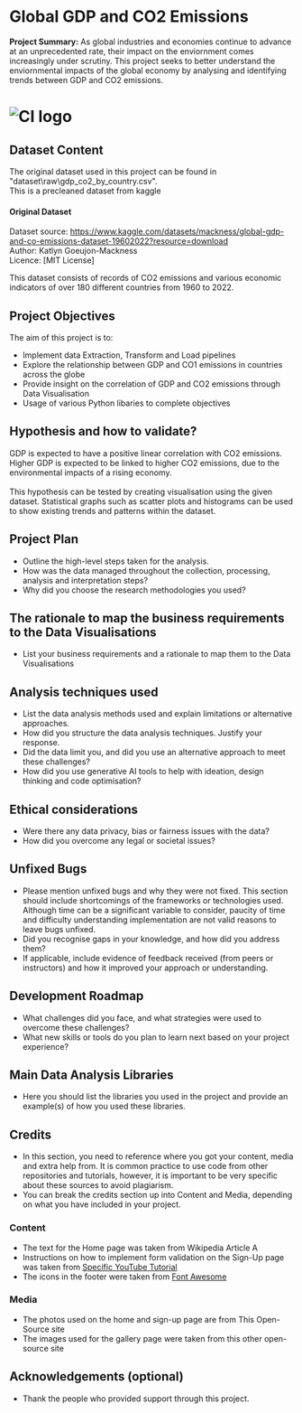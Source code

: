 # Global GDP and CO2 Emissions

**Project Summary:** As global industries and economies continue to advance at an unprecedented rate, their impact on the enviornment comes increasingly under scrutiny. This project seeks to better understand the enviornmental impacts of the global economy by analysing and identifying trends between GDP and CO2 emissions.

# ![CI logo](https://codeinstitute.s3.amazonaws.com/fullstack/ci_logo_small.png)


## Dataset Content
The original dataset used in this project can be found in "dataset\raw\gdp_co2_by_country.csv". <br>
This is a precleaned dataset from kaggle
#### Original Dataset
Dataset source: https://www.kaggle.com/datasets/mackness/global-gdp-and-co-emissions-dataset-19602022?resource=download<br>
Author: Katlyn Goeujon-Mackness<br>
Licence: [MIT License]

This dataset consists of records of CO2 emissions and various economic indicators of over 180 different countries from 1960 to 2022. 


## Project Objectives
The aim of this project is to:
* Implement data Extraction, Transform and Load pipelines
* Explore the relationship between GDP and CO1 emissions in countries across the globe
* Provide insight on the correlation of GDP and CO2 emissions through Data Visualisation
* Usage of various Python libaries to complete objectives


## Hypothesis and how to validate?
GDP is expected to have a positive linear correlation with CO2 emissions. Higher GDP is expected to be linked to higher CO2 emissions, due to the environmental impacts of a rising economy. <br><br>
This hypothesis can be tested by creating visualisation using the given dataset. Statistical graphs such as scatter plots and histograms can be used to show existing trends and patterns within the dataset.

## Project Plan
* Outline the high-level steps taken for the analysis.
* How was the data managed throughout the collection, processing, analysis and interpretation steps?
* Why did you choose the research methodologies you used?

## The rationale to map the business requirements to the Data Visualisations
* List your business requirements and a rationale to map them to the Data Visualisations

## Analysis techniques used
* List the data analysis methods used and explain limitations or alternative approaches.
* How did you structure the data analysis techniques. Justify your response.
* Did the data limit you, and did you use an alternative approach to meet these challenges?
* How did you use generative AI tools to help with ideation, design thinking and code optimisation?

## Ethical considerations
* Were there any data privacy, bias or fairness issues with the data?
* How did you overcome any legal or societal issues?

<!-- ## Dashboard Design
* List all dashboard pages and their content, either blocks of information or widgets, like buttons, checkboxes, images, or any other item that your dashboard library supports.
* Later, during the project development, you may revisit your dashboard plan to update a given feature (for example, at the beginning of the project you were confident you would use a given plot to display an insight but subsequently you used another plot type).
* How were data insights communicated to technical and non-technical audiences?
* Explain how the dashboard was designed to communicate complex data insights to different audiences.  -->

## Unfixed Bugs
* Please mention unfixed bugs and why they were not fixed. This section should include shortcomings of the frameworks or technologies used. Although time can be a significant variable to consider, paucity of time and difficulty understanding implementation are not valid reasons to leave bugs unfixed.
* Did you recognise gaps in your knowledge, and how did you address them?
* If applicable, include evidence of feedback received (from peers or instructors) and how it improved your approach or understanding.

## Development Roadmap
* What challenges did you face, and what strategies were used to overcome these challenges?
* What new skills or tools do you plan to learn next based on your project experience? 

<!-- ## Deployment
### Heroku

* The App live link is: https://YOUR_APP_NAME.herokuapp.com/ 
* Set the runtime.txt Python version to a [Heroku-20](https://devcenter.heroku.com/articles/python-support#supported-runtimes) stack currently supported version.
* The project was deployed to Heroku using the following steps.

1. Log in to Heroku and create an App
2. From the Deploy tab, select GitHub as the deployment method.
3. Select your repository name and click Search. Once it is found, click Connect.
4. Select the branch you want to deploy, then click Deploy Branch.
5. The deployment process should happen smoothly if all deployment files are fully functional. Click now the button Open App on the top of the page to access your App.
6. If the slug size is too large then add large files not required for the app to the .slugignore file. -->


## Main Data Analysis Libraries
* Here you should list the libraries you used in the project and provide an example(s) of how you used these libraries.


## Credits 

* In this section, you need to reference where you got your content, media and extra help from. It is common practice to use code from other repositories and tutorials, however, it is important to be very specific about these sources to avoid plagiarism. 
* You can break the credits section up into Content and Media, depending on what you have included in your project. 

### Content 

- The text for the Home page was taken from Wikipedia Article A
- Instructions on how to implement form validation on the Sign-Up page was taken from [Specific YouTube Tutorial](https://www.youtube.com/)
- The icons in the footer were taken from [Font Awesome](https://fontawesome.com/)

### Media

- The photos used on the home and sign-up page are from This Open-Source site
- The images used for the gallery page were taken from this other open-source site



## Acknowledgements (optional)
* Thank the people who provided support through this project.